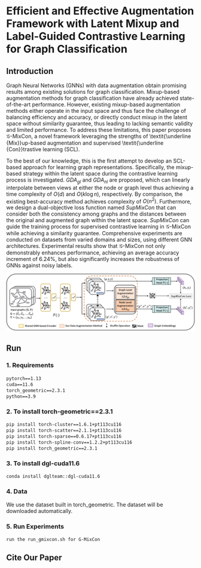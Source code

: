 # Efficient and Effective Augmentation Framework with Latent Mixup and Label-Guided Contrastive Learning for Graph Classification
## Introduction
Graph Neural Networks (GNNs) with data augmentation obtain promising results among existing solutions for graph classification. Mixup-based augmentation methods for graph classification have already achieved state-of-the-art performance. However, existing mixup-based augmentation methods either operate in the input space and thus face the challenge of balancing efficiency and accuracy, or directly conduct mixup in the latent space without similarity guarantee, thus leading to lacking semantic validity and limited performance. To address these limitations, this paper proposes $\mathcal{G}$-MixCon, a novel framework leveraging the strengths of \textit{\underline {Mix}}up-based augmentation and supervised \textit{\underline {Con}}trastive learning (SCL). 

To the best of our knowledge, this is the first attempt to develop an SCL-based approach for learning graph representations. Specifically, the mixup-based strategy within the latent space during the contrastive learning process is investigated. $GDA_{gl}$ and $GDA_{nl}$ are proposed, which can linearly interpolate between views at either the node or graph level thus achieving a time complexity of $O(d)$ and $O(k\log n)$, respectively. By comparison, the existing best-accuracy method achieves complexity of $O(n^2)$. Furthermore, we design a dual-objective loss function named $SupMixCon$ that can consider both the consistency among graphs and the distances between the original and augmented graph within the latent space. $SupMixCon$ can guide the training process for supervised contrastive learning in $\mathcal{G}$-MixCon while achieving a similarity guarantee. Comprehensive experiments are conducted on datasets from varied domains and sizes, using different GNN architectures. Experimental results show that $\mathcal{G}$-MixCon not only demonstrably enhances performance, achieving an average accuracy increment of 6.24\%, but also significantly increases the robustness of GNNs against noisy labels. 

![framework](./img/framework.png)

## Run
### 1. Requirements
```
pytorch==1.13
cuda==11.6
torch_geometric==2.3.1
python==3.9
```
### 2. To install torch-geometric==2.3.1
```
pip install torch-cluster==1.6.1+pt113cu116
pip install torch-scatter==2.1.1+pt113cu116
pip install torch-sparse==0.6.17+pt113cu116
pip install torch-spline-conv==1.2.2+pt113cu116
pip install torch_geometric==2.3.1
```
### 3. To install dgl-cuda11.6
```
conda install dglteam::dgl-cuda11.6
```



### 4. Data 
We use the dataset built in torch_geometric. The dataset will be downloaded automatically.

### 5. Run Experiments
```
run the run_gmixcon.sh for G-MixCon
```

## Cite Our Paper

